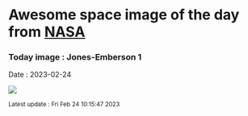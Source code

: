 
# Awesome space image of the day from [NASA](https://api.nasa.gov/)

### Today image : Jones-Emberson 1
Date : 2023-02-24

![](https://apod.nasa.gov/apod/image/2302/jonesemberson1_1024.jpg)

<small>Latest update : Fri Feb 24 10:15:47 2023</small>
        